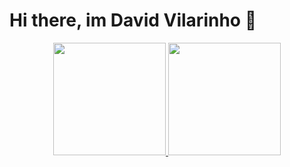 # Hi there, im David Vilarinho 👋

<div align="center">
  <a href="https://github.com/vilarinho23">
  <img height="180em" src="https://github-readme-stats.vercel.app/api?username=vilarinho23&show_icons=true&theme=dark&include_all_commits=true&count_private=true"/> 
  <img height="180em" src="https://github-readme-stats.vercel.app/api/top-langs/?username=vilarinho23&layout=compact&langs_count=7&theme=dark"/>
</div>
